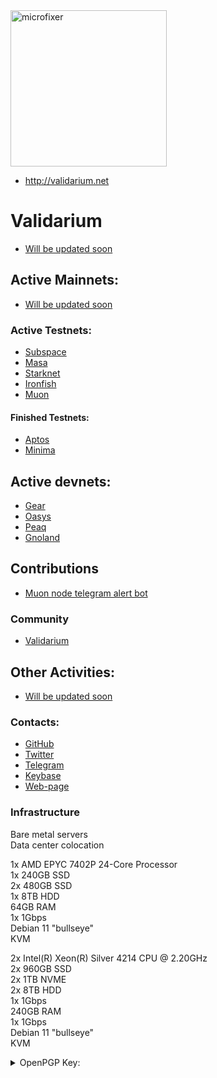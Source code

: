 <img src="https://user-images.githubusercontent.com/105043376/181043484-d90c5f05-20f0-457e-86a7-5897e3b6bc46.png" alt="microfixer" width="250" height="250">



   - http://validarium.net

# Validarium
- [Will be updated soon]()

## Active Mainnets:
- [Will be updated soon]()

### Active Testnets:
- [Subspace]()
- [Masa]()
- [Starknet]()
- [Ironfish]()
- [Muon]()

#### Finished Testnets:
- [Aptos]()
- [Minima]()

## Active devnets:
- [Gear]()
- [Oasys]()
- [Peaq]()
- [Gnoland]()

## Contributions 
- [Muon node telegram alert bot](http://t.me/Muon_node_status_alert_bot)

### Community
- [Validarium](http://validarium.net)

## Other Activities:
- [Will be updated soon]()

### Contacts:
- [GitHub](https://github.com/microfixer)
- [Twitter](https://twitter.com/microdevops)
- [Telegram](https://t.me/microfixer)
- [Keybase](https://keybase.io/validarium)
- [Web-page](http://validarium.net)

### Infrastructure

 Bare metal servers  
 Data center colocation  

  1x AMD EPYC 7402P 24-Core Processor  
  1x 240GB SSD  
  2x 480GB SSD  
  1x 8TB HDD  
  64GB RAM  
  1x 1Gbps  
  Debian 11 "bullseye"  
  KVM  
 
  2x Intel(R) Xeon(R) Silver 4214 CPU @ 2.20GHz  
  2x 960GB SSD  
  2x 1TB NVME  
  2x 8TB HDD  
  1x 1Gbps  
  240GB RAM  
  1x 1Gbps  
  Debian 11 "bullseye"  
  KVM  

<details>
  <summary>OpenPGP Key:</summary>
  
```
-----BEGIN PGP PUBLIC KEY BLOCK-----

xsFNBGLgRi0BEAC+Ui4pxiXJL59tcMioWx0oiWuwWTyP0uM5EEPNHHxWcCCZ6aR8
VEN/0QHop1o48bdNfe//6SATwlY4dxz7wkJWGEqmhoN1JBpvvtNPvrLJ4V2u1NjV
f8QGnL7FbhUBTQNSGVVPBE/SIDlW8urKmxFC4KmpxLvGmAsyaQFEzaZuJELQLSNg
BZiObfZAxDEgW0kmQOgLBgnl5fS/sBNBEt9sBuE/h5ooN3BjWVp/maxsaoybyfHj
vmbSi8FSxRqapZbcLKxZcAQiZ4B+FDdr+cLNTy9ekF282Tb+frmu+q79HsSaT++H
/Nob7YjTTRfGDrZmWX3+acMS4oTswHHHHNajsEmpc+NHci61BqPnl/WDFWl5SzyY
iaiZc+kmSRJFH/lSNOh6wKZK1LbcedVC8A14xVUKmX70bk4mbYMS1ytvAzk9KaAJ
841fqm8HFg4BmYIFWZpiG9/C6Dd4cky2B+YZAV1Jhbw93nTkFyEmN3R9+WJ33TBb
eM8JYnrpe7xX2OoSLgejWLjNDO45VFUTFd5U+VujeVzRzkSFdwaeh2w3Ma1aZi4Q
28Enix8y/OWCxcnOmGP/usruZgbTyknts4/ahFdX7iAIY+VvzAbY0/VPQTWtc5NX
nldzkV6GY8eO5BYGiNWiwb5Cbg7njxMBlwJ9sy/duvCAn8k6XzPI3eBZ7QARAQAB
zShWYWxpZGFyaXVtIDxtaWNyb2ZpeGVyLmRldm9wc0BnbWFpbC5jb20+wsF0BBMB
CgAeBQJi4EYtAhsDAwsJBwMVCggCHgECF4ADFgIBAhkBAAoJEJuB94V8FCLptGUQ
AIuduVKZcyNMWkIpnPabtLdSkprYnn+U23LnCh+YV2tEFoGoRVLfvBxlhd0FcaLk
NvRMOlYW4aS0Pc3uXGlpVA/gthxG2MgSpU/dCbyq+w7dmdMeduE8jRQq9m70GvXW
35UTfjvZJCI7egmiiwIcuWlTW3bv2IsPOBtFIreZDqVYBVp9p/d+UHVzIc7D+/Ag
ykUpc3D12idF0IJleGpB1WcOgU8KgiP7Og6YHa9ACM5NCZ1vUrPnsl7Z9uB9G85G
FBUQsGJNK+g+FtVmUsL/WQkdXDRmCEQqK0cn9Rs9raSqqqODupnhayYRKSVn/mPD
2/6qqw88ZzOghheVG++kRuilVoKMMfO7sSkLp7nl+5TKfZJ+o0tj2GCgdwQtd2Y+
QdTQWnGjd6qmVjmZzpJF/L9e+ECsJ5M5yVCJ81HKVdCfQcbcgzPbKv+zgdn/4qly
OQexDaXQb/3MQeHEQOlirOR+ZM1rz/eHlKTDUkaSfnHqr4Q26NDWwtrPNBStp3iS
MYRv/kmwzDXJY/ET7hC6W9ZL4liiB0OrvoFV5WuIfGrClTENVMLPCK8DF1Mr676i
vqYOb51KPekz36soolp470k635wwyfoy8giEJVJ5mzIBGflbMIWPO7+Ba5LlFAZV
NLmjrkgCkLy88o7kXHTm7jCJ8FdSoXBTOFiVZIJpoxI2zsBNBGLgRi0BCADJZJ7w
OHJJozWKNUJtowbFZMEXUxZk+b6fPDaviHpGFwDg/hhaq0AkSp9T/0iV9neERTrH
7Znl/N/UxwlPGEpeOlxUtudNHqJShqcvK8LhT1C19GsZf0sz9/oviFrylypwkuAy
2lxgex27S3llQIPNHfG0XvHzrIjVxzuwxrXRCbEA3e+D4Puwu30XzhiZN6w+4Kg5
UqVxXB6iqS8PCITGxzf+w8ZYTUP9rf5wdfuHBRUpTPz1yalDe53icZNf/5pOvhor
yMFEL9OZUOpSB19fje2jrRyI/1thyO8yJqFa4FAguSQQdkqL6/z+Femui7jyu/cz
ON457YVhC4ZOrxsVABEBAAHCwoQEGAEKAA8FAmLgRi0FCQ8JnAACGwwBKQkQm4H3
hXwUIunAXSAEGQEKAAYFAmLgRi0ACgkQsv4M1djoF/H1lQf+KhSrwZhtjVvvqV6d
ljUuJhUQudmUY2p9STzygX/rTnWd0mPEm12pAnUjRAGT6mpBcniCEr+qIVOTvgjW
MKmPqeg05KpQo/al/yNzgPQwIHIntK961vemHI6W+AgM82dRwHee3dGZThKyLcU8
peiehiVJWJoZQUAgYxY+mDdCuyeyBRE/3mfUozrv+nOXtsqZf5fxmrQGKDPHV9Te
c7CWfBhGPG7vFhdIVHxkhGGOSrMHjWKidpM23quT2MmZH+rxKXBZzAEhvbR+PK0B
K05IN0i24g6lqglKMp/BG16TrCITCq9B23tb4ydsmpzluVyluf2rqtKI61kEbvPh
aFGZg5tjD/9VdXOTYcO1Au++OtLgfBcVmXjmQiuJ+xwVLWHSFcLQVRg3o292nilx
WD0AGy4d5owVjF2YEv556xHCqIWvyXp5aZ66W/3fAdOZ8lCqqiit7fdhvRj+LItz
3SqGuovTWqYQPWi1E130sNG7wmwO7Hl3IlhlHZAC4T5s7OIk0Nk4JvamX2OLaOM3
5LbUFcAsIqNwH6rRmUWP++QhdIwZqypntAMCW9O5ETo1Nwci/0i6/y099tkBMC/d
NKx0wD/8z/jutBWEEz8g/3SJopoZdWewHGJvGcAvBOUnhU5PdU2UmQ//tqSunfdj
IIMBQB2TpM9zGd4slFIqTh4Ps7o/V5r2ErO1NnMhGm9l+n3WfAnkALgkuekJFt30
V/h72/dqjd1u/bmz/z08FDKk5FbrZbZjWM6K6kRjWsiiS25ZaC0UxxfwoF/hxJ92
Kn7LVUvkTNMEejWSHQXlEDw2W76qOAM1zAlWTKQ52jGA+5Fgq2sSRqUfTYKSZJiJ
7BE50wKmLm1meYNt3xcC0iMBZ2upOsCliLUCf79nS1/LkOhbKwadMXZhIqzzIdZV
bLBiz3lJy5knjpbHM58uqAQyf23P+gcgW8+j4gklk6lzpAn213Po36aFJYIOCi+y
OXJ9QgzuT9WK+/qtZWQnoKjgKH5Zy5Y5vv8tAh/VVXe7YyP6c2QdR87ATQRi4EYt
AQgA4f+rOlafWnaYrJ1wHmde/e9s+Qisu8zVaPcfpHfHv+/q75xFkt1irlRMNbGa
fL1XQkZu3zYHcueQ2sQIWyUVOMyCl4lvwgtSfU86BbBZ50bantNiBaENWyHo6627
wvTNZ4YS2mrm+zuB3ihy7pLIJrsskSDVhFP3G8UOExzIgteE8WHF3fAsv58rXhaa
AGWRUYO9s2L+RopnHomd9Mhs/hnNpbS/Lq6QuCYK+nzsfCZWLyTSTXtvX7Ml8CRP
qKtCXcQ3/DATm8y1XD9jNKBsyM27R+DMe9QBun2gPVW2kD1y4zuO9gHJnsXuoHSh
IDnyCLXPAznLZLhPi1oWcSz1/wARAQABwsKDBBgBCgAPBQJi4EYtBQkPCZwAAhsi
ASkJEJuB94V8FCLpwF0gBBkBCgAGBQJi4EYtAAoJEJHaicUE8EXrEuEH/0yomrBA
AgCq+Ns1IZ+LmlBELaTCU5h7TUzhS/7wnyYlUMA/vMdu92jFeDyDp47/jM8MXmYq
YtNJCuM9KY5VX4HwW+fQLBYLNv8fpVT1vFXCFbuiUcM2nYmVjomWYSaiw3hmYXaW
ENwMEXp//NBIb9ge0vksF4CMidFuZE853CCydSSWzMZMhLxkmOQ6MvTkGBX6zqCS
DTSJr42YinI0Y+RviDaaBnQEjBKcacn02c1PA/yLKQRZSyze7qVYAV9WfOKHZmtz
C0pS7lQ8j2ENffZnJigjxOGZ9JVOnjuwfTnZJqWpnPyyuiGcrJ0hVCzICM742L9Q
2Onzu1LLuv4C2h0ijQ/4liwbJBT94C+i6BNJUhcpjNdjJA7d8M8ZspLgrkvB5Gj6
1B2pclxCYTNUUOVxOHzig/cyRluSVYrMvCdu61aynwSXlsErG7GVVdDy3Me3q9u3
xoZdE3eLzntokg7yOjP9QBO0LWObLqN9jOjMbb6Ubv39zsI+UKkFmuL4ukHt/Ms2
uNqerCBPYnqmCSOdfy2f3oW8XothFaOZ+rDh6tfWFbUgbC9FSl8prHkfZkjpG28z
iB5IKjSUtTH+B/wExRk0LOTMWp4Kx+W7e6txpr/eJTuW79a7nCsSqMkXrT0KZjvI
YfP09dkPUom/ijJH5N76LiSPR+mPY2RT+Ssh/af7o7asW5i+PKx0lVbDnL/3Qgu0
hXAZeH3+jSWIpEPcyGhRABQiwHbs5ZWiZes8HmuLGJRUFVZpJHrZh7vch6qJP/xs
ETXcegbcZsvdzp6fGaBY8FEeal/OIGUOvliJ1+ajrJ3vjr85be45YMFXO2JhKynB
BQBnMJm2WJ5x61uwLfe01h63RbbpZwbFMMsKfwbDN5Po9iBaziSknsN1WF5VZXOR
WjBhPz17IBptTPJvq65aggpldYXoH098fMlh7cJ728cs2djTmFXiaP22WPOiZT/3
qZ13Jw4LXg48+JAqPk6vu1Zo+RDL3qbrd2b4/R0jbA/nOVib28fZhcjXUQ2TBw==
=MiSa
-----END PGP PUBLIC KEY BLOCK-----
```

## OpenPGP Fingerprint:
```
64B6 3B0B 26A7 F5C2 4A6D BB1C 9B81 F785 7C14 22E9
```
</details>
